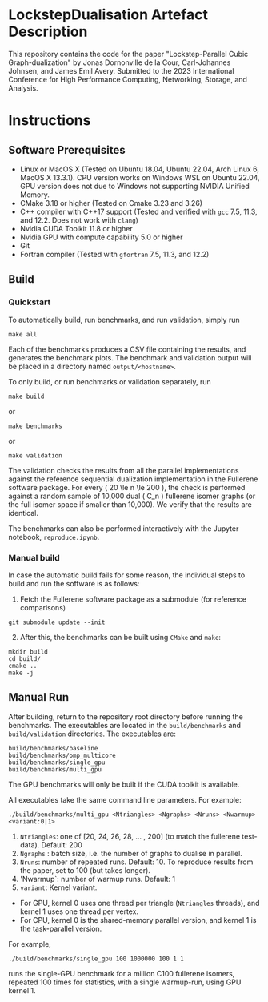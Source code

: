 # LockstepDualisation Artefact Description
This repository contains the code for the paper "Lockstep-Parallel Cubic Graph-dualization" by Jonas Dornonville de la Cour, Carl-Johannes Johnsen, and James Emil Avery.
Submitted to the 2023 International Conference for High Performance Computing, Networking, Storage, and Analysis.

# Instructions
## Software Prerequisites
* Linux or MacOS X (Tested on Ubuntu 18.04, Ubuntu 22.04, Arch Linux 6, MacOS X 13.3.1). CPU version works on Windows WSL on Ubuntu 22.04, GPU version does not due to Windows not supporting NVIDIA Unified Memory.
* CMake 3.18 or higher (Tested on Cmake 3.23 and 3.26)
* C++ compiler with C++17 support (Tested and verified with `gcc` 7.5, 11.3, and 12.2. Does not work with `clang`)
* Nvidia CUDA Toolkit 11.8 or higher
* Nvidia GPU with compute capability 5.0 or higher
* Git
* Fortran compiler (Tested with `gfortran` 7.5, 11.3, and 12.2)

## Build
### Quickstart

To automatically build, run benchmarks, and run validation, simply run
```
make all
```
Each of the benchmarks produces a CSV file containing the results, and generates the benchmark plots. 
The benchmark and validation output will be placed in a directory named `output/<hostname>`.

To only build, or run benchmarks or validation separately, run
```
make build
```
or
```
make benchmarks
```
or
```
make validation
```
The validation checks the results from all the parallel implementations against the reference sequential dualization implementation in the Fullerene software package.
For every \( 20 \le n \le 200 \), the check is performed against a random sample of 10,000 dual \( C_n \) fullerene isomer graphs (or the full isomer space if smaller than 10,000).
We verify that the results are identical.

The benchmarks can also be performed interactively with the Jupyter notebook, `reproduce.ipynb`.

### Manual build
In case the automatic build fails for some reason, the individual steps to build and run the software is as follows:

1. Fetch the Fullerene software package as a submodule (for reference comparisons)
```
git submodule update --init
```

2. After this, the benchmarks can be built using `CMake` and `make`:
```
mkdir build
cd build/
cmake ..
make -j
```

## Manual Run
After building, return to the repository root directory before running the benchmarks.
The executables are located in the `build/benchmarks` and `build/validation` directories. The executables are:
```
build/benchmarks/baseline
build/benchmarks/omp_multicore
build/benchmarks/single_gpu
build/benchmarks/multi_gpu
```
The GPU benchmarks will only be built if the CUDA toolkit is available.

All executables take the same command line parameters. For example:
```
./build/benchmarks/multi_gpu <Ntriangles> <Ngraphs> <Nruns> <Nwarmup> <variant:0|1>
```
1. `Ntriangles`: one of [20, 24, 26, 28, ... , 200] (to match the fullerene test-data). Default: 200
2. `Ngraphs` : batch size, i.e. the number of graphs to dualise in parallel. 
3. `Nruns`: number of repeated runs. Default: 10. To reproduce results from the paper, set to 100 (but takes longer).
4. 'Nwarmup`: number of warmup runs. Default: 1
5. `variant`: Kernel variant.
  - For GPU, kernel 0 uses one thread per triangle (`Ntriangles` threads), and kernel 1 uses one thread per vertex.
  - For CPU, kernel 0 is the shared-memory parallel version, and kernel 1 is the task-parallel version.

For example,
```
./build/benchmarks/single_gpu 100 1000000 100 1 1
```
runs the single-GPU benchmark for a million C100 fullerene isomers, repeated 100 times for statistics, with a single warmup-run, using GPU kernel 1.


